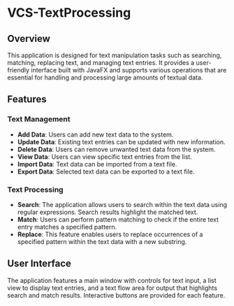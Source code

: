 # VCS-TextProcessing
## Overview
This application is designed for text manipulation tasks such as searching, matching, replacing text, and managing text entries. It provides a user-friendly interface built with JavaFX and supports various operations that are essential for handling and processing large amounts of textual data.

## Features

### Text Management
- **Add Data**: Users can add new text data to the system.
- **Update Data**: Existing text entries can be updated with new information.
- **Delete Data**: Users can remove unwanted text data from the system.
- **View Data**: Users can view specific text entries from the list.
- **Import Data**: Text data can be imported from a text file.
- **Export Data**: Selected text data can be exported to a text file.

### Text Processing
- **Search**: The application allows users to search within the text data using regular expressions. Search results highlight the matched text.
- **Match**: Users can perform pattern matching to check if the entire text entry matches a specified pattern.
- **Replace**: This feature enables users to replace occurrences of a specified pattern within the text data with a new substring.

## User Interface
The application features a main window with controls for text input, a list view to display text entries, and a text flow area for output that highlights search and match results. Interactive buttons are provided for each feature.
